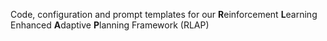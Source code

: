 Code, configuration and prompt templates for our **R**einforcement **L**earning Enhanced **A**daptive **P**lanning Framework (RLAP)
